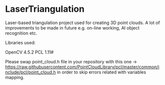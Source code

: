 # LaserTriangulation
Laser-based triangulation project used for creating 3D point clouds. A lot of improvements to be made in future e.g. on-line working, AI object recognition etc.


Libraries used:

OpenCV 4.5.2
PCL 1.11#

Please swap point_cloud.h file in your repository with this one -> https://raw.githubusercontent.com/PointCloudLibrary/pcl/master/common/include/pcl/point_cloud.h
in order to skip errors related with variables mapping.

